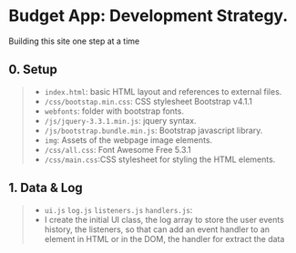 # Budget App: Development Strategy. 
Building this site one step at a time

## 0. Setup

> * `index.html`: basic HTML layout and references to external files.
> * `/css/bootstap.min.css`: CSS stylesheet Bootstrap v4.1.1
> * `webfonts`: folder with bootstrap fonts.
> * `/js/jquery-3.3.1.min.js`:  jquery syntax.
> * `/js/bootstrap.bundle.min.js`: Bootstrap javascript library.
> * `img`: Assets of the webpage image elements.
> * `/css/all.css`: Font Awesome Free 5.3.1
> * `/css/main.css`:CSS stylesheet for styling the HTML elements.
## 1. Data & Log
> * `ui.js` `log.js` `listeners.js` `handlers.js`: 
> * I create the initial UI class, the log array to store the user events history, the listeners, so that can add an event handler to an element in HTML or in the DOM, the handler for extract the data 



